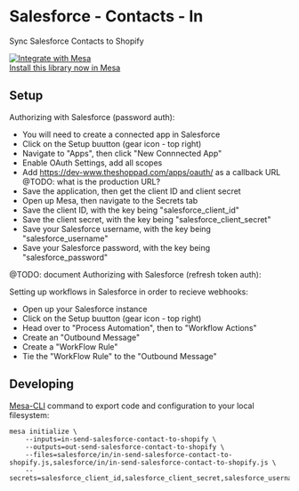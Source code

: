 # Salesforce - Contacts - In
Sync Salesforce Contacts to Shopify

[![Integrate with Mesa](https://www.getmesa.com/images/integrate.png)<br>Install this library now in Mesa](https://getmesa.com/install/shoppad/mesa-actions/salesforce/contacts/in)

## Setup

Authorizing with Salesforce (password auth):
- You will need to create a connected app in Salesforce
- Click on the Setup buutton (gear icon - top right)
- Navigate to "Apps", then click "New Connnected App"
- Enable OAuth Settings, add all scopes
- Add https://dev-www.theshoppad.com/apps/oauth/ as a callback URL @TODO: what is the production URL?
- Save the application, then get the client ID and client secret
- Open up Mesa, then navigate to the Secrets tab
- Save the client ID, with the key being "salesforce_client_id"
- Save the client secret, with the key being "salesforce_client_secret"
- Save your Salesforce username, with the key being "salesforce_username"
- Save your Salesforce password, with the key being "salesforce_password"

@TODO: document Authorizing with Salesforce (refresh token auth):

Setting up workflows in Salesforce in order to recieve webhooks:
- Open up your Salesforce instance
- Click on the Setup buutton (gear icon - top right)
- Head over to "Process Automation", then to "Workflow Actions"
- Create an "Outbound Message"
- Create a "WorkFlow Rule"
- Tie the "WorkFlow Rule" to the "Outbound Message"

## Developing 
[Mesa-CLI](https://developers.getmesa.com/cli) command to export code and configuration to your local filesystem:

```
mesa initialize \
    --inputs=in-send-salesforce-contact-to-shopify \
    --outputs=out-send-salesforce-contact-to-shopify \
    --files=salesforce/in/in-send-salesforce-contact-to-shopify.js,salesforce/in/in-send-salesforce-contact-to-shopify.js \
    --secrets=salesforce_client_id,salesforce_client_secret,salesforce_username,salesforce_password
```
